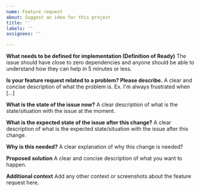 ```yaml
---
name: Feature request
about: Suggest an idea for this project
title: ''
labels: ''
assignees: ''

---
```


**What needs to be defined for implementation (Definition of Ready)**
The issue should have close to zero dependencies and anyone should be able to understand how they can help in 5 minutes or less.

**Is your feature request related to a problem? Please describe.**
A clear and concise description of what the problem is. Ex. I'm always frustrated when [...]

**What is the state of the issue now?**
A clear description of what is the state/situation with the issue at the moment.

**What is the expected state of the issue after this change?**
A clear description of what is the expected state/situation with the issue after this change.

**Why is this needed?**
A clear explanation of why this change is needed?

**Proposed solution**
A clear and concise description of what you want to happen.

**Additional context**
Add any other context or screenshots about the feature request here.
